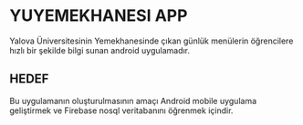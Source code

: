 # YUYEMEKHANESI APP
Yalova Üniversitesinin Yemekhanesinde çıkan günlük menülerin öğrencilere hızlı bir şekilde bilgi sunan android uygulamadır.

## HEDEF
Bu uygulamanın oluşturulmasının amaçı Android mobile uygulama geliştirmek ve Firebase nosql veritabanını öğrenmek içindir.


